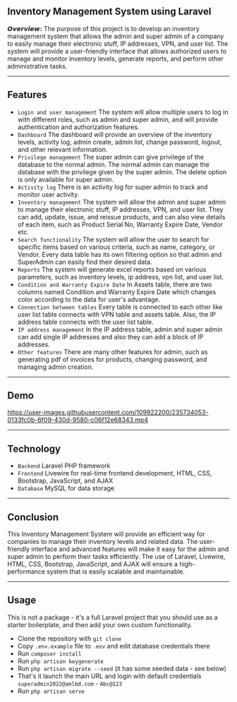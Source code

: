 ## Inventory Management System using Laravel

__𝙊𝙫𝙚𝙧𝙫𝙞𝙚𝙬:__ The purpose of this project is to develop an inventory management system that allows the admin and super admin of a company to easily manage their electronic stuff, IP addresses, VPN, and user list. The system will provide a user-friendly interface that allows authorized users to manage and monitor inventory levels, generate reports, and perform other administrative tasks.
- - - - -
## Features

- `Login and user management` The system will allow multiple users to log in with different roles, such as admin and super admin, and will provide authentication and authorization features.
- `Dashboard` The dashboard will provide an overview of the inventory levels, activity log, admin create, admin list, change password, logout, and other relevant information.
- `Privilege management` The super admin can give privilege of the database to the normal admin. The normal admin can manage the database with the privilege given by the super admin. The delete option is only available for super admin.
- `Activity log` There is an activity log for super admin to track and monitor user activity.
- `Inventory management` The system will allow the admin and super admin to manage their electronic stuff, IP addresses, VPN, and user list. They can add, update, issue, and reissue products, and can also view details of each item, such as Product Serial No, Warranty Expire Date, Vendor etc.
- `Search functionality` The system will allow the user to search for specific items based on various criteria, such as name, category, or Vendor. Every data table has its own filtering option so that admin and SuperAdmin can easily find their desired data.
- `Reports` The system will generate excel reports based on various parameters, such as inventory levels, ip address, vpn list, and user list.
- `Condition and Warranty Expire Date` In Assets table, there are two columns named Condition and Warranty Expire Date which changes color according to the data for user's advantage.
- `Connection between tables` Every table is connected to each other like user list table connects with VPN table and assets table. Also, the IP address table connects with the user list table.
- `IP address management` In the IP address table, admin and super admin can add single IP addresses and also they can add a block of IP addresses.
- `Other features` There are many other features for admin, such as generating pdf of invoices for products, changing password, and managing admin creation.
- - - - -
## Demo


https://user-images.githubusercontent.com/109922200/235734053-0133fc0b-6f09-430d-9580-c06f12e68343.mp4


- - - - -
## Technology

- `Backend` Laravel PHP framework
- `Frontend` Livewire for real-time frontend development, HTML, CSS, Bootstrap, JavaScript, and AJAX
- `Database` MySQL for data storage

- - - - -
## Conclusion

This Inventory Management System will provide an efficient way for companies to manage their inventory levels and related data. The user-friendly interface and advanced features will make it easy for the admin and super admin to perform their tasks efficiently. The use of Laravel, Livewire, HTML, CSS, Bootstrap, JavaScript, and AJAX will ensure a high-performance system that is easily scalable and maintainable.

---
## Usage

This is not a package - it's a full Laravel project that you should use as a starter boilerplate, and then add your own custom functionality.

- Clone the repository with `git clone`
- Copy `.env.example` file to `.env` and edit database credentials there
- Run `composer install`
- Run `php artisan keygenerate`
- Run `php artisan migrate --seed` (it has some seeded data - see below)
- That's it launch the main URL and login with default credentials `superadmin2022@amlbd.com` - `Abc@123`
- Run `php artisan serve`
